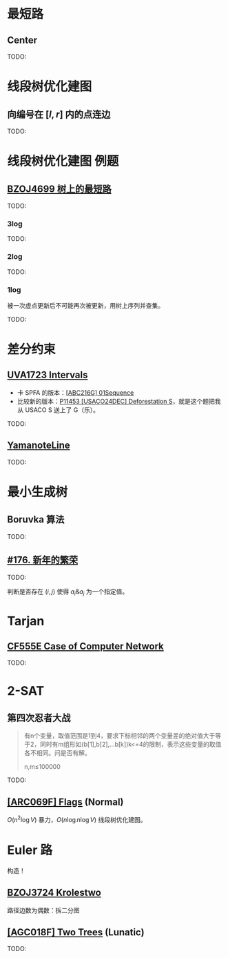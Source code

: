 # 最短路

## Center

TODO:

# 线段树优化建图

## 向编号在 $[l,r]$ 内的点连边

TODO:

# 线段树优化建图 例题

## [BZOJ4699 树上的最短路](https://vjudge.net/problem/BZOJ-4699)

TODO:

### 3log

TODO:

### 2log

TODO:

### 1log

被一次虚点更新后不可能再次被更新，用树上序列并查集。

TODO:

# 差分约束

## [UVA1723 Intervals](https://www.luogu.com.cn/problem/UVA1723)

- 卡 SPFA 的版本：[[ABC216G] 01Sequence](https://www.luogu.com.cn/problem/AT_abc216_g)
- 比较新的版本：[P11453 [USACO24DEC] Deforestation S](https://www.luogu.com.cn/problem/P11453)，就是这个题把我从 USACO S 送上了 G（乐）。

TODO:

## [YamanoteLine](https://vjudge.net/problem/TopCoder-12143)

TODO:

# 最小生成树

## Boruvka 算法

TODO:

## [#176. 新年的繁荣](https://uoj.ac/problem/176)

TODO:

判断是否存在 $(i,j)$ 使得 $a_i \& a_j$ 为一个指定值。

# Tarjan

## [CF555E Case of Computer Network](https://www.luogu.com.cn/problem/CF555E)

TODO:

# 2-SAT

## 第四次忍者大战

> 有n个变量，取值范围是1到4，要求下标相邻的两个变量差的绝对值大于等于2，同时有m组形如(b[1],b[2],…b[k])k<=4的限制，表示这些变量的取值各不相同。问是否有解。
>
> n,m≤100000

TODO:

## [[ARC069F] Flags](https://www.luogu.com.cn/problem/AT_arc069_d) (Normal)

$O(n^2 \log V)$ 暴力，$O(n \log n \log V)$ 线段树优化建图。

# Euler 路

构造！

## [BZOJ3724 Krolestwo](https://vjudge.net/problem/%E9%BB%91%E6%9A%97%E7%88%86%E7%82%B8-3724)

路径边数为偶数：拆二分图

## [[AGC018F] Two Trees](https://www.luogu.com.cn/problem/AT_agc018_f) (Lunatic)

TODO: